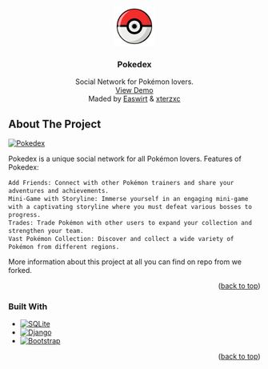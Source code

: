 <br />
<div align="center">
  <a href="https://github.com/Easwirt/workshop-pokedex">
    <img src="pokedex/static/images/favicon.png" alt="Logo" width="80" height="80">
  </a>

<h3 align="center">Pokedex</h3>

  <p align="center">
    Social Network for Pokémon lovers.
    <br />
    <a href="https://workshop-pokedex-django.onrender.com/">View Demo</a>
    <br />
    Maded by <a href="https://github.com/Easwirt">Easwirt</a> & <a href="https://github.com/xterzxc">xterzxc</a>
  </p>
</div>


<!-- ABOUT THE PROJECT -->
## About The Project

[![Pokedex](https://i.imgur.com/yCCIIDW.png)](https://workshop-pokedex-django.onrender.com/)

Pokedex is a unique social network for all Pokémon lovers.
Features of Pokedex:

    Add Friends: Connect with other Pokémon trainers and share your adventures and achievements.
    Mini-Game with Storyline: Immerse yourself in an engaging mini-game with a captivating storyline where you must defeat various bosses to progress.
    Trades: Trade Pokémon with other users to expand your collection and strengthen your team.
    Vast Pokémon Collection: Discover and collect a wide variety of Pokémon from different regions.
    
More information about this project at all you can find on repo from we forked.

<p align="right">(<a href="#readme-top">back to top</a>)</p>



### Built With

* [![SQLite][SQLite]][SQLite-url]
* [![Django][Django]][Django-url]
* [![Bootstrap][Bootstrap.com]][Bootstrap-url]

<p align="right">(<a href="#readme-top">back to top</a>)</p>





<!-- MARKDOWN LINKS & IMAGES -->
<!-- https://www.markdownguide.org/basic-syntax/#reference-style-links -->
[SQLite-url]: https://www.sqlite.org/
[SQLite]: https://img.shields.io/badge/sqlite-%2307405e.svg?style=for-the-badge&logo=sqlite&logoColor=white
[Django]: https://img.shields.io/badge/django-%23092E20.svg?style=for-the-badge&logo=django&logoColor=white
[Django-url]: https://www.djangoproject.com/
[Bootstrap.com]: https://img.shields.io/badge/Bootstrap-563D7C?style=for-the-badge&logo=bootstrap&logoColor=white
[Bootstrap-url]: https://getbootstrap.com

